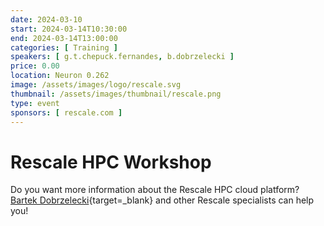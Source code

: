 ```yaml
---
date: 2024-03-10
start: 2024-03-14T10:30:00
end: 2024-03-14T13:00:00
categories: [ Training ]
speakers: [ g.t.chepuck.fernandes, b.dobrzelecki ]
price: 0.00
location: Neuron 0.262
image: /assets/images/logo/rescale.svg
thumbnail: /assets/images/thumbnail/rescale.png
type: event
sponsors: [ rescale.com ]
---
```


# Rescale HPC Workshop

Do you want more information about the Rescale HPC cloud platform? [Bartek Dobrzelecki](https://www.linkedin.com/in/bardobrze/){target=_blank} and other Rescale specialists can help you!